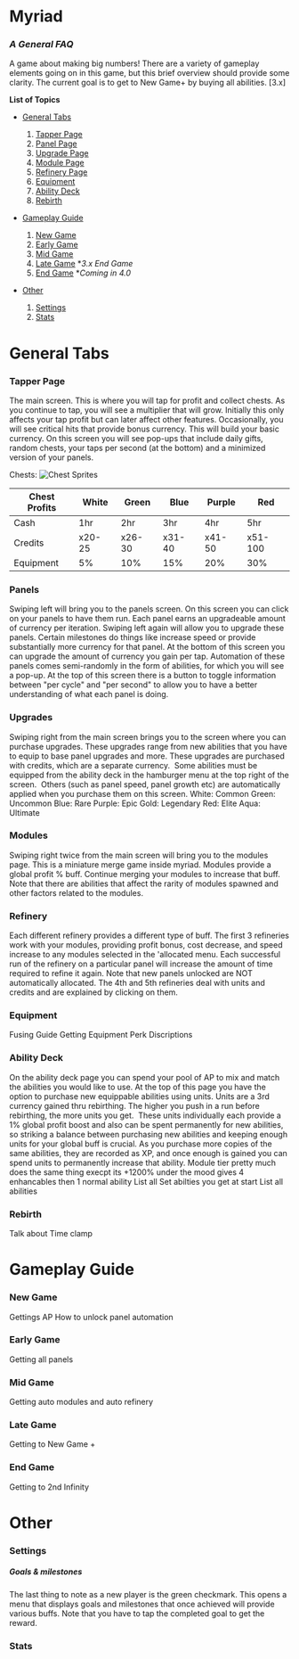 # Myriad
### _A General FAQ_
A game about making big numbers!  There are a variety of gameplay elements going on in this game, but this brief overview should provide some clarity. The current goal is to get to New Game+ by buying all abilities. [3.x]

**List of Topics**
- [General Tabs](#general-tabs)
    1. [Tapper Page](#tapper-page)
    2. [Panel Page](#panels)
    3. [Upgrade Page](#upgrades)
    4. [Module Page](#modules)
    5. [Refinery Page](#refinery)
    6. [Equipment](#equipment)
    7. [Ability Deck](#ability-deck)
    8. [Rebirth](#rebirth)

- [Gameplay Guide](#gameplay-guide)
    1. [New Game](#new-game)
    2. [Early Game](#early-game)
    3. [Mid Game](#mid-game)
    4. [Late Game](#late-game) \**3.x End Game*
    5. [End Game](#end-game) \**Coming in 4.0*

- [Other](#other)
    1. [Settings](#settings)
    2. [Stats](#stats)

# General Tabs
### Tapper Page
The main screen. This is where you will tap for profit and collect chests. As you continue to tap, you will see a multiplier that will grow. Initially this only affects your tap profit but can later affect other features. Occasionally, you will see critical hits that provide bonus currency. This will build your basic currency. On this screen you will see pop-ups that include daily gifts, random chests, your taps per second (at the bottom) and a minimized version of your panels. 


Chests:
![Chest Sprites](https://user-images.githubusercontent.com/13612927/116929504-bf639100-ac1b-11eb-8f32-a09cdbc525c4.png)

| Chest Profits  | White | Green  | Blue | Purple  | Red |
| ------------- | ------------- | ------------- | ------------- | ------------- | ------------- |
| Cash  | 1hr  | 2hr  | 3hr  | 4hr  | 5hr  |
| Credits  | x20-25  | x26-30  | x31-40  | x41-50  | x51-100  |
| Equipment  | 5%  | 10%  | 15%  | 20%  | 30%  |

### Panels
Swiping left will bring you to the panels screen. On this screen you can click on your panels to have them run. Each panel earns an upgradeable amount of currency per iteration. Swiping left again will allow you to upgrade these panels. Certain milestones do things like increase speed or provide substantially more currency for that panel. At the bottom of this screen you can upgrade the amount of currency you gain per tap. Automation of these panels comes semi-randomly in the form of abilities, for which you will see a pop-up.
At the top of this screen there is a button to toggle information between "per cycle" and "per second" to allow you to have a better understanding of what each panel is doing.

### Upgrades
Swiping right from the main screen brings you to the screen where you can purchase upgrades. These upgrades range from new abilities that you have to equip to base panel upgrades and more. These upgrades are purchased with credits, which are a separate currency.  Some abilities must be equipped from the ability deck in the hamburger menu at the top right of the screen.  Others (such as panel speed, panel growth etc) are automatically applied when you purchase them on this screen. 
White: Common
Green: Uncommon
Blue: Rare
Purple: Epic
Gold: Legendary
Red: Elite
Aqua: Ultimate

### Modules
Swiping right twice from the main screen will bring you to the modules page. This is a miniature merge game inside myriad. Modules provide a global profit % buff. Continue merging your modules to increase that buff. Note that there are abilities that affect the rarity of modules spawned and other factors related to the modules. 

### Refinery
Each different refinery provides a different type of buff. The first 3 refineries work with your modules, providing profit bonus, cost decrease, and speed increase to any modules selected in the 'allocated menu. Each successful run of the refinery on a particular panel will increase the amount of time required to refine it again. Note that new panels unlocked are NOT automatically allocated. The 4th and 5th refineries deal with units and credits and are explained by clicking on them. 

### Equipment
Fusing Guide
Getting Equipment
Perk Discriptions

### Ability Deck
On the ability deck page you can spend your pool of AP to mix and match the abilities you would like to use. At the top of this page you have the option to purchase new equippable abilities using units. Units are a 3rd currency gained thru rebirthing. The higher you push in a run before rebirthing, the more units you get.  These units individually each provide a 1% global profit boost and also can be spent permanently for new abilities, so striking a balance between purchasing new abilities and keeping enough units for your global buff is crucial. As you purchase more copies of the same abilities, they are recorded as XP, and once enough is gained you can spend units to permanently increase that ability. 
Module tier pretty much does the same thing execpt its +1200% under the mood
gives 4 enhancables then 1 normal ability
List all Set abilties you get at start
List all abilities

### Rebirth
Talk about Time clamp


# Gameplay Guide
### New Game
Gettings AP
How to unlock panel automation

### Early Game
Getting all panels

### Mid Game
Getting auto modules and auto refinery

### Late Game
Getting to New Game +

### End Game
Getting to 2nd Infinity

# Other
### Settings
##### Goals & milestones
The last thing to note as a new player is the green checkmark. This opens a menu that displays goals and milestones that once achieved will provide various buffs. Note that you have to tap the completed goal to get the reward. 

### Stats


